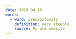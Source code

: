 ```yaml
---
date: 2020-04-18
words:
  - word: precipitously
    definition: very steeply.
    source: My old website
---
```

